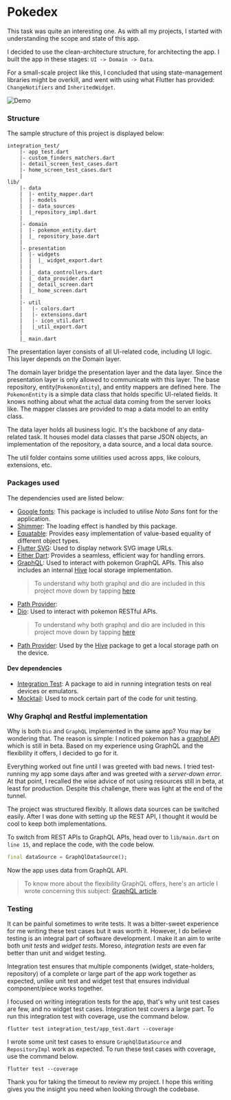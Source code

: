 # Pokedex

This task was quite an interesting one. As with all my projects, I started with understanding the scope and state of this app.

I decided to use the clean-architecture structure, for architecting the app. I built the app in these stages: `UI -> Domain -> Data`.

For a small-scale project like this,  I concluded that using state-management libraries might be overkill, and went with using what Flutter has provided: `ChangeNotifiers` and `InheritedWidget`.

![Demo](ezgif.com-gif-maker__3_.gif)
### Structure 
The sample structure of this project is displayed below:

    integration_test/
        |- app_test.dart
        |- custom_finders_matchers.dart
        |- detail_screen_test_cases.dart
        |- home_screen_test_cases.dart
        |
    lib/
        |- data
        |  |- entity_mapper.dart
        |  |- models
        |  |- data_sources
        |  |_repository_impl.dart
        |
        |- domain
        |  |- pokemon_entity.dart
        |  |_ repository_base.dart
        |
        |- presentation
        |  |- widgets
        |  |  |_ widget_export.dart
        |  |
        |  |_ data_controllers.dart
        |  |_ data_provider.dart
        |  |_ detail_screen.dart
        |  |_ home_screen.dart
        |
        |- util
        |   |- colors.dart
        |   |- extensions.dart
        |   |- icon_util.dart
        |   |_util_export.dart
        |
        |_ main.dart

The presentation layer consists of all UI-related code, including UI logic. This layer depends on the Domain layer.

The domain layer bridge the presentation layer and the data layer. Since the presentation layer is only allowed to communicate with this layer. The base repository, entity(`PokemonEntity`), and entity mappers are defined here. The `PokemonEntity` is a simple data class that holds specific UI-related fields. It knows nothing about what the actual data coming from the server looks like. The mapper classes are provided to map a data model to an entity class.

The data layer holds all business logic. It's the backbone of any data-related task. It houses model data classes that parse JSON objects, an implementation of the repository, a data source, and a local data source.

The util folder contains some utilities used across apps, like colours, extensions, etc.

### Packages used
The dependencies used are listed below:
- [Google fonts](https://pub.dev/packages/google_fonts): This package is included to utilise *Noto Sans* font for the application.
- [Shimmer](https://pub.dev/packages/shimmer): The loading effect is handled by this package.
- [Equatable](https://pub.dev/packages/equatable): Provides easy implementation of value-based equality of different object types. 
- [Flutter SVG](https://pub.dev/packages/flutter_svg): Used to display network SVG  image URLs.
- [Either Dart](https://pub.dev/packages/either_dart):  Provides a seamless, efficient way for handling errors.
- [GraphQL](https://pub.dev/packages/graphql): Used to interact with pokemon GraphQL APIs. This also includes an internal [Hive](https://pub.dev/packages/hive) local storage implementation.
    > To understand why both graphql and dio are included in this project move down by tapping [here](#why-graphql-and-restful-implementation)
- [Path Provider](https://pub.dev/packages/path_provider): 
- [Dio](https://pub.dev/packages/dio): Used to interact with pokemon RESTful APIs. 
  > To understand why both graphql and dio are included in this project move down by tapping [here](#why-graphql-and-restful-implementation)
- [Path Provider](https://pub.dev/packages/path_provider): Used by the [Hive](https://pub.dev/packages/hive) package to get a local storage path on the device.

#### Dev dependencies
- [Integration Test](): A package to aid in running integration tests on real devices or emulators.
- [Mocktail](https://pub.dev/packages/mocktail): Used to mock certain part of the code for unit testing.

### Why Graphql and Restful implementation
Why is both `Dio` and `GraphQL` implemented in the same app? You may be wondering that. The reason is simple: I noticed pokemon has a [graphql API](beta.pokeapi.co/graphql/console) which is still in beta. Based on my experience using GraphQL and the flexibility it offers, I decided to go for it.

Everything worked out fine until I was greeted with bad news. I tried test-running my app some days after and was greeted with a *server-down error*. At that point, I recalled the wise advice of not using resources still in beta, at least for production. Despite this challenge, there was light at the end of the tunnel.

The project was structured flexibly. It allows data sources can be switched easily. After I was done with setting up the REST API, I thought it would be cool to keep both implementations.

To switch from REST APIs to GraphQL APIs, head over to `lib/main.dart` on `line 15`, and replace the code, with the code below.

```dart
final dataSource = GraphQlDataSource();
```
Now the app uses data from GraphQL API.
> To know more about the flexibility GraphQL offers, here's an article I wrote concerning this subject: [GraphQL article](https://blog.codemagic.io/flutter-graphql/).


### Testing
It can be painful sometimes to write tests. It was a bitter-sweet experience for me writing these test cases but it was worth it. However, I do believe testing is an integral part of software development. I make it an aim to write both *unit tests* and *widget tests*. Moreso, *integration tests* are even far better than unit and widget testing. 

Integration test ensures that multiple components (widget, state-holders, repository) of a complete or large part of the app work together as expected, unlike unit test and widget test that ensures individual component/piece works together.

I focused on writing integration tests for the app, that's why unit test cases are few, and no widget test cases. Integration test covers a large part. To run this integration test with coverage, use the command below.

```
flutter test integration_test/app_test.dart --coverage
```

I wrote some unit test cases to ensure `GraphQlDataSource` and `RepositoryImpl` work as expected. To run these test cases with coverage, use the command below.

```
flutter test --coverage
```

Thank you for taking the timeout to review my project. I hope this writing gives you the insight you need when looking through the codebase.

